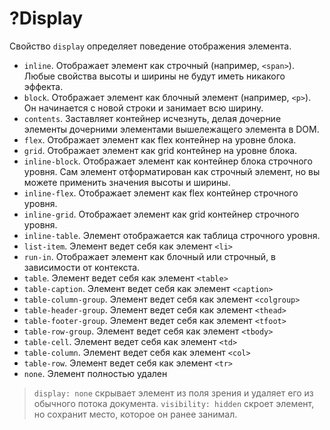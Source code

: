 # ?Display

Свойство `display` определяет поведение отображения элемента.

* `inline`. Отображает элемент как строчный (например, `<span>`). Любые свойства высоты и ширины не будут иметь никакого эффекта.
* `block`. Отображает элемент как блочный элемент (например, `<p>`). Он начинается с новой строки и занимает всю ширину.
* `contents`. Заставляет контейнер исчезнуть, делая дочерние элементы дочерними элементами вышележащего элемента в DOM.
* `flex`. Отображает элемент как flex контейнер на уровне блока.
* `grid`. Отображает элемент как grid контейнер на уровне блока.
* `inline-block`. Отображает элемент как контейнер блока строчного уровня. Сам элемент отформатирован как строчный элемент, но вы можете применить значения высоты и ширины.
* `inline-flex`. Отображает элемент как flex контейнер строчного уровня.
* `inline-grid`. Отображает элемент как grid контейнер строчного уровня.
* `inline-table`. Элемент отображается как таблица строчного уровня.
* `list-item`. Элемент ведет себя как элемент `<li>`
* `run-in`. Отображает элемент как блочный или строчный, в зависимости от контекста.
* `table`. Элемент ведет себя как элемент `<table>`
* `table-caption`. Элемент ведет себя как элемент `<caption>`
* `table-column-group`. Элемент ведет себя как элемент `<colgroup>`
* `table-header-group`. Элемент ведет себя как элемент `<thead>`
* `table-footer-group`. Элемент ведет себя как элемент `<tfoot>`
* `table-row-group`. Элемент ведет себя как элемент `<tbody>`
* `table-cell`. Элемент ведет себя как элемент `<td>`
* `table-column`. Элемент ведет себя как элемент `<col>`
* `table-row`. Элемент ведет себя как элемент `<tr>`
* `none`. Элемент полностью удален

> `display: none` скрывает элемент из поля зрения и удаляет его из обычного потока документа. `visibility: hidden` скроет элемент, но сохранит место, которое он ранее занимал.
